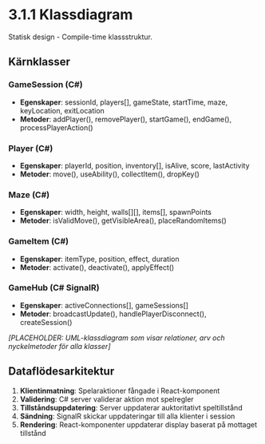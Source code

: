 # 3.1.1 Klassdiagram

Statisk design - Compile-time klassstruktur.

## Kärnklasser

### GameSession (C#)
- **Egenskaper**: sessionId, players[], gameState, startTime, maze, keyLocation, exitLocation
- **Metoder**: addPlayer(), removePlayer(), startGame(), endGame(), processPlayerAction()

### Player (C#)
- **Egenskaper**: playerId, position, inventory[], isAlive, score, lastActivity
- **Metoder**: move(), useAbility(), collectItem(), dropKey()

### Maze (C#)
- **Egenskaper**: width, height, walls[][], items[], spawnPoints
- **Metoder**: isValidMove(), getVisibleArea(), placeRandomItems()

### GameItem (C#)
- **Egenskaper**: itemType, position, effect, duration  
- **Metoder**: activate(), deactivate(), applyEffect()

### GameHub (C# SignalR)
- **Egenskaper**: activeConnections[], gameSessions[]
- **Metoder**: broadcastUpdate(), handlePlayerDisconnect(), createSession()

*[PLACEHOLDER: UML-klassdiagram som visar relationer, arv och nyckelmetoder för alla klasser]*

## Dataflödesarkitektur
1. **Klientinmatning**: Spelaraktioner fångade i React-komponent
2. **Validering**: C# server validerar aktion mot spelregler  
3. **Tillståndsuppdatering**: Server uppdaterar auktoritativt speltillstånd
4. **Sändning**: SignalR skickar uppdateringar till alla klienter i session
5. **Rendering**: React-komponenter uppdaterar display baserat på mottaget tillstånd